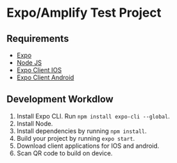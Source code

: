 # Expo/Amplify Test Project

## Requirements

- [Expo](https://expo.io/learn)
- [Node JS](https://nodejs.org/)
- [Expo Client IOS](https://itunes.apple.com/app/apple-store/id982107779)
- [Expo Client Android](https://play.google.com/store/apps/details?id=host.exp.exponent&referrer=www)

## Development Workdlow

1. Install Expo CLI. Run `npm install expo-cli --global`.
2. Install Node.
3. Install dependencies by running `npm install`.
4. Build your project by running `expo start`.
5. Download client applications for IOS and android. 
6. Scan QR code to build on device.
